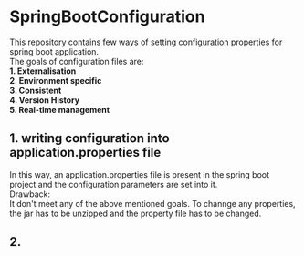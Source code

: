 # SpringBootConfiguration
This repository contains few ways of setting configuration properties for spring boot application. <br>
The goals of configuration files are: <br>
**1. Externalisation <br>
  2. Environment specific <br>
  3. Consistent <br>
  4. Version History <br>
  5. Real-time management** <br>
## 1. writing configuration into application.properties file <br>
  In this way, an application.properties file is present in the spring boot project and the configuration parameters are set into it.  <br>
  Drawback: <br>
  It don't meet any of the above mentioned goals. To channge any properties, the jar has to be unzipped and the property file has to be changed. <br>
## 2. <br>
